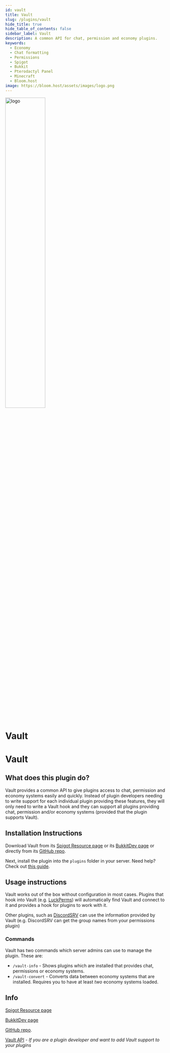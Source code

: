 ```yaml
---
id: vault
title: Vault
slug: /plugins/vault
hide_title: true
hide_table_of_contents: false
sidebar_label: Vault
description: A common API for chat, permission and economy plugins.
keywords:
  - Economy
  - Chat formatting
  - Permissions
  - Spigot
  - Bukkit
  - Pterodactyl Panel
  - Minecraft
  - Bloom.host
image: https://bloom.host/assets/images/logo.png
---
```


<div class="text--center">
<img src="https://bloom.host/assets/images/logo.png" alt="logo" height="50%" width="50%"/>
<h1>Vault</h1>
</div>

# Vault

## What does this plugin do?

Vault provides a common API to give plugins access to chat, permission and economy systems easily and quickly. Instead of plugin developers needing to write support for each individual plugin providing these features, they will only need to write a Vault hook and they can support all plugins providing chat, permission and/or economy systems (provided that the plugin supports Vault).

## Installation Instructions
Download Vault from its [Spigot Resource page](https://www.spigotmc.org/resources/vault.34315/) or its [BukkitDev page](https://dev.bukkit.org/projects/vault) or directly from its [GitHub repo](https://github.com/MilkBowl/Vault/releases).

Next, install the plugin into the `plugins` folder in your server. Need help? Check out [this guide](https://docs.bloom.host/bukkit-plugins).

## Usage instructions

Vault works out of the box without configuration in most cases. Plugins that hook into Vault (e.g. [LuckPerms](https://docs.bloom.host/plugins/luckperms)) will automatically find Vault and connect to it and provides a hook for plugins to work with it.

Other plugins, such as [DiscordSRV](https://docs.bloom.host/plugins/discordsrv) can use the information provided by Vault (e.g. DiscordSRV can get the group names from your permissions plugin)

### Commands

Vault has two commands which server admins can use to manage the plugin. These are:

* `/vault-info` - Shows plugins which are installed that provides chat, permissions or economy systems.
* `/vault-convert` - Converts data between economy systems that are installed. Requires you to have at least *two* economy systems loaded.

## Info

[Spigot Resource page](https://www.spigotmc.org/resources/vault.34315/)

[BukkitDev page](https://dev.bukkit.org/projects/vault)

[GitHub repo](https://github.com/MilkBowl/Vault/releases).

[Vault API](https://github.com/MilkBowl/VaultAPI) - *If you are a plugin developer and want to add Vault support to your plugins*